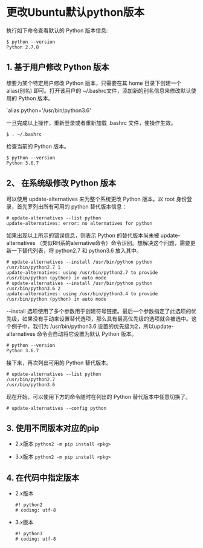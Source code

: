 # 更改Ubuntu默认python版本

执行如下命令查看默认的 Python 版本信息:
```
$ python --version
Python 2.7.8
```

## 1. 基于用户修改 Python 版本

想要为某个特定用户修改 Python 版本，只需要在其 home 目录下创建一个 alias(别名) 即可。打开该用户的 ~/.bashrc文件，添加新的别名信息来修改默认使用的 Python 版本。

`alias python='/usr/bin/python3.6'

一旦完成以上操作，重新登录或者重新加载 .bashrc 文件，使操作生效。

`$ . ~/.bashrc`

检查当前的 Python 版本。
```
$ python --version
Python 3.6.7
```

## 2、 在系统级修改 Python 版本

可以使用 update-alternatives 来为整个系统更改 Python 版本。以 root 身份登录，首先罗列出所有可用的 python 替代版本信息：
```	
# update-alternatives --list python
update-alternatives: error: no alternatives for python
```

如果出现以上所示的错误信息，则表示 Python 的替代版本尚未被 update-alternatives （类似RH系的alernative命令）命令识别。想解决这个问题，需要更新一下替代列表，将 python2.7 和 python3.6 放入其中。
```	
# update-alternatives --install /usr/bin/python python /usr/bin/python2.7 1
update-alternatives: using /usr/bin/python2.7 to provide /usr/bin/python (python) in auto mode
# update-alternatives --install /usr/bin/python python /usr/bin/python3.6 2
update-alternatives: using /usr/bin/python3.4 to provide /usr/bin/python (python) in auto mode
```

--install 选项使用了多个参数用于创建符号链接。最后一个参数指定了此选项的优先级，如果没有手动来设置替代选项，那么具有最高优先级的选项就会被选中。这个例子中，我们为 /usr/bin/python3.6 设置的优先级为2，所以update-alternatives 命令会自动将它设置为默认 Python 版本。
```	
# python --version
Python 3.6.7
```
接下来，再次列出可用的 Python 替代版本。
```
# update-alternatives --list python
/usr/bin/python2.7
/usr/bin/python3.6
```

现在开始，可以使用下方的命令随时在列出的 Python 替代版本中任意切换了。
```
# update-alternatives --config python
```

## 3. 使用不同版本对应的pip

* 2.x版本
  `python2 -m pip install <pkg>`
  
* 3.x版本
  `python2 -m pip install <pkg>`

## 4. 在代码中指定版本
* 2.x版本
  ```
  #! python2
  # coding: utf-8
  ```

* 3.x版本
  ```
  #! python3
  # coding: utf-8
  ```
